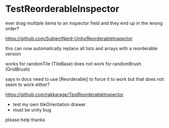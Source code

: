 # TestReorderableInspector

ever drag multiple items to an inspector field and they end up in the wrong order?

<https://github.com/SubjectNerd-Unity/ReorderableInspector>

this can now automatically replace all lists and arrays with a reorderable version

works for randomTile (TileBase)
does not work for randomBrush (GridBrush)

says in docs need to use [Reorderable] to force it to work but that does not seem to work either?

<https://github.com/rakkarage/TestReorderableInspector>

- test my own tileOrientation drawer
- must be unity bug

please help
thanks
